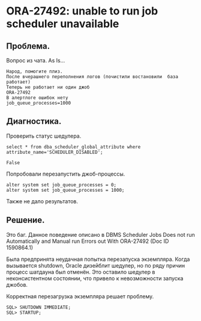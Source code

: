 # ORA-27492: unable to run job scheduler unavailable

## Проблема.

Вопрос из чата. As Is...

```
Народ, помогите плиз.
После вчерашнего переполнения логов (почистили востановили  база работает)
Теперь не работает ни один джоб
ORA-27492
В алертлоге ошибок нету
job_queue_processes=1000
```

## Диагностика.

Проверить статус шедулера.
```
select * from dba_scheduler_global_attribute where attribute_name='SCHEDULER_DISABLED';

False
```

Попробовали перезапустить джоб-процессы.

```
alter system set job_queue_processes = 0;  
alter system set job_queue_processes = 1000;  
```

Также не дало результатов.


## Решение.

Это баг. Данное поведение описано в DBMS Scheduler Jobs Does not run Automatically and Manual run Errors out With ORA-27492 (Doc ID 1590864.1)

Была предпринята неудачная попытка перезапуска экземпляра. Когда вызывается shutdown, Oracle дизейблит шедулер, но по ряду причин процесс шатдауна был отменён. Это оставило шедулер в неконсистентном состоянии, что привело к невозможности запуска джобов.

Корректная перезагрузка экземпляра решает проблему.

```
SQL> SHUTDOWN IMMEDIATE;
SQL> STARTUP;
```